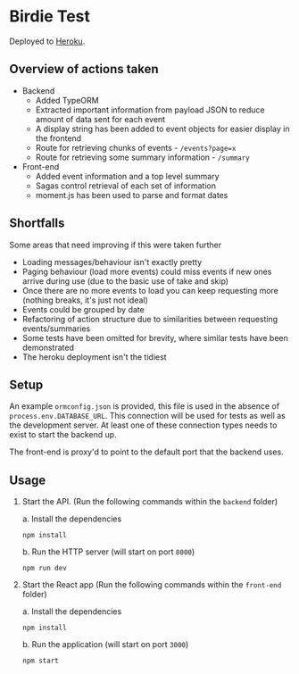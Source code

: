 # Birdie Test

Deployed to [Heroku](https://powerful-castle-05756.herokuapp.com/).

## Overview of actions taken
- Backend
   - Added TypeORM
   - Extracted important information from payload JSON to reduce amount of data sent for each event
   - A display string has been added to event objects for easier display in the frontend
   - Route for retrieving chunks of events - `/events?page=x`
   - Route for retrieving some summary information - `/summary` 
- Front-end
   - Added event information and a top level summary
   - Sagas control retrieval of each set of information
   - moment.js has been used to parse and format dates
    
## Shortfalls
Some areas that need improving if this were taken further
- Loading messages/behaviour isn't exactly pretty
- Paging behaviour (load more events) could miss events if new ones arrive during use (due to the basic use of take and skip)
- Once there are no more events to load you can keep requesting more (nothing breaks, it's just not ideal)
- Events could be grouped by date
- Refactoring of action structure due to similarities between requesting events/summaries
- Some tests have been omitted for brevity, where similar tests have been demonstrated
- The heroku deployment isn't the tidiest
   
## Setup
An example `ormconfig.json` is provided, this file is used in the absence of `process.env.DATABASE_URL`. This connection 
will be used for tests as well as the development server. At least one of these connection types needs to exist to start
the backend up.

The front-end is proxy'd to point to the default port that the backend uses.

## Usage

1. Start the API. (Run the following commands within the `backend` folder)

   a. Install the dependencies
   ```
   npm install
   ```
   
   b. Run the HTTP server (will start on port `8000`)
   ```
   npm run dev
   ```
2. Start the React app  (Run the following commands within the `front-end` folder)

    a. Install the dependencies
   ```
   npm install
   ```
   
   b. Run the application (will start on port `3000`)
   ```
   npm start
   ```
